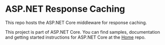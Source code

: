 ASP.NET Response Caching
========

This repo hosts the ASP.NET Core middleware for response caching.

This project is part of ASP.NET Core. You can find samples, documentation and getting started instructions for ASP.NET Core at the [Home](https://github.com/aspnet/home) repo.
